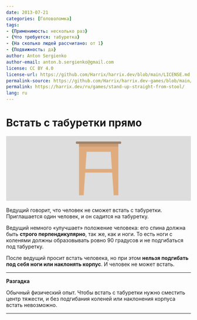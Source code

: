 ```yaml
---
date: 2013-07-21
categories: [Головоломка]
tags:
- {Применимость: несколько раз}
- {Что требуется: табуретка}
- {На сколько людей рассчитано: от 1}
- {Подвижность: да}
author: Anton Sergienko
author-email: anton.b.sergienko@gmail.com
license: CC BY 4.0
license-url: https://github.com/Harrix/harrix.dev/blob/main/LICENSE.md
permalink-source: https://github.com/Harrix/harrix.dev-games/blob/main/stand-up-straight-from-stool/stand-up-straight-from-stool.md
permalink: https://harrix.dev/ru/games/stand-up-straight-from-stool/
lang: ru
---
```


# Встать с табуретки прямо

![Featured image](featured-image.svg)

Ведущий говорит, что человек не сможет встать с табуретки. Приглашается один человек, и он садится на табуретку.

Ведущий немного «улучшает» положение человека: его спина должна быть **строго перпендикулярно**, так же, как и ноги. То есть ноги с коленями должны образовывать ровно 90 градусов и не подгибаться под табуретку.

После ведущий просит встать человека, но при этом **нельзя подгибать под себя ноги или наклонять корпус**. И человек не может встать.

---

**Разгадка** <!-- !details -->

Обычный физический опыт. Чтобы встать с табуретки нужно сместить центр тяжести, и без подгибания коленей или наклонения корпуса встать невозможно.

---
